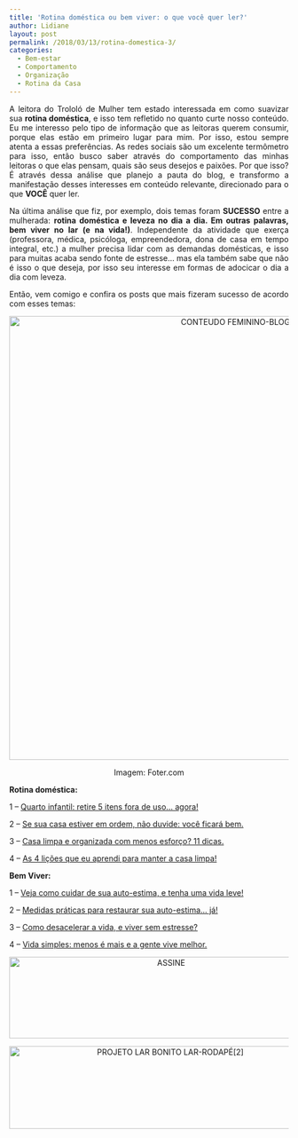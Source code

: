 ```yaml
---
title: 'Rotina doméstica ou bem viver: o que você quer ler?'
author: Lidiane
layout: post
permalink: /2018/03/13/rotina-domestica-3/
categories:
  - Bem-estar
  - Comportamento
  - Organização
  - Rotina da Casa
---
```

<p align="justify">
  A leitora do Trololó de Mulher tem estado interessada em como suavizar sua <strong>rotina doméstica</strong>, e isso tem refletido no quanto curte nosso conteúdo. Eu me interesso pelo tipo de informação que as leitoras querem consumir, porque elas estão em primeiro lugar para mim. Por isso, estou sempre atenta a essas preferências. As redes sociais são um excelente termômetro para isso, então busco saber através do comportamento das minhas leitoras o que elas pensam, quais são seus desejos e paixões. Por que isso? É através dessa análise que planejo a pauta do blog, e transformo a manifestação desses interesses em conteúdo relevante, direcionado para o que <strong>VOCÊ</strong> quer ler.
</p>

<p align="justify">
  Na última análise que fiz, por exemplo, dois temas foram <strong>SUCESSO</strong> entre a mulherada: <strong>rotina doméstica e leveza no dia a dia. Em outras palavras, bem viver no lar (e na vida!)</strong>. Independente da atividade que exerça (professora, médica, psicóloga, empreendedora, dona de casa em tempo integral, etc.) a mulher precisa lidar com as demandas domésticas, e isso para muitas acaba sendo fonte de estresse… mas ela também sabe que não é isso o que deseja, por isso seu interesse em formas de adocicar o dia a dia com leveza.
</p>

<p align="justify">
  Então, vem comigo e confira os posts que mais fizeram sucesso de acordo com esses temas:
</p>

<p align="center">
  <img class="alignnone size-full wp-image-14574" src="https://www.trololodemulher.com.br/2018/03/CONTEUDO-FEMININO-BLOG.jpg" alt="CONTEUDO FEMININO-BLOG" width="800" height="800" />
</p>

<p align="center">
  Imagem: Foter.com
</p>

<p align="justify">
  <strong>Rotina doméstica:</strong>
</p>

<p align="justify">
  1 – <a href="http://www.trololodemulher.com.br/2016/03/15/quarto-infanti/" target="_blank" rel="noopener noreferrer">Quarto infantil: retire 5 itens fora de uso… agora!</a>
</p>

<p align="justify">
  2 – <a href="http://www.trololodemulher.com.br/2014/08/18/casa-em-ordem-2/" target="_blank" rel="noopener noreferrer">Se sua casa estiver em ordem, não duvide: você ficará bem.</a>
</p>

<p align="justify">
  3 – <a href="http://www.trololodemulher.com.br/2016/01/06/casa-limpa-e-organizada/" target="_blank" rel="noopener noreferrer">Casa limpa e organizada com menos esforço? 11 dicas.</a>
</p>

<p align="justify">
  4 – <a href="http://www.trololodemulher.com.br/2016/02/23/casa-limpa/" target="_blank" rel="noopener noreferrer">As 4 lições que eu aprendi para manter a casa limpa!</a>
</p>

<p align="justify">
  <strong>Bem Viver:</strong>
</p>

<p align="justify">
  1 – <a href="http://www.trololodemulher.com.br/2017/02/17/autoestima-2/" target="_blank" rel="noopener noreferrer">Veja como cuidar de sua auto-estima, e tenha uma vida leve!</a>
</p>

<p align="justify">
  2 – <a href="http://www.trololodemulher.com.br/2016/05/30/autoestima/" target="_blank" rel="noopener noreferrer">Medidas práticas para restaurar sua auto-estima… já!</a>
</p>

<p align="justify">
  3 – <a href="http://www.trololodemulher.com.br/2015/08/21/viver-sem-estresse/" target="_blank" rel="noopener noreferrer">Como desacelerar a vida, e viver sem estresse?</a>
</p>

<p align="justify">
  4 – <a href="http://www.trololodemulher.com.br/2015/07/03/vida-simples/" target="_blank" rel="noopener noreferrer">Vida simples: menos é mais e a gente vive melhor.</a>
</p>

<p align="center">
  <a href="http://feedburner.google.com/fb/a/mailverify?uri=blogbichafemea&loc=pt_BR" target="_blank" rel="noopener noreferrer"><img class="alignnone size-full wp-image-14011" src="https://www.trololodemulher.com.br/2017/08/ASSINE.jpg" alt="ASSINE" width="568" height="147" /></a>
</p>

<p align="center">
  <a href="http://www.trololodemulher.com.br/projeto-lar-bonito-lar/"><img class="wp-image-14554 size-full" src="https://www.trololodemulher.com.br/2018/02/PROJETO-LAR-BONITO-LAR-RODAPÉ2.jpg" alt="PROJETO LAR BONITO LAR-RODAPÉ[2]" width="565" height="149" /></a>
</p>

<p align="justify">